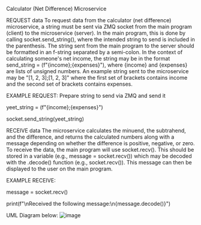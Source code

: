 Calculator (Net Difference) Microservice

REQUEST data
To request data from the calculator (net difference) microservice, a string must be sent via ZMQ socket from the main program (client) to the microservice (server). In the main program, this is done by calling socket.send_string(), where the intended string to send is included in the parenthesis. The string sent from the main program to the server should be formatted in an f-string separated by a semi-colon. In the context of calculating someone's net income, the string may be in the format send_string = (f"{income};{expenses}"), where {income} and {expenses} are lists of unsigned numbers. An example string sent to the microservice may be "[1, 2, 3];[1, 2, 3]" where the first set of brackets contains income and the second set of brackets contains expenses.

EXAMPLE REQUEST: Prepare string to send via ZMQ and send it

yeet_string = (f"{income};{expenses}")

socket.send_string(yeet_string)

RECEIVE data
The microservice calculates the minuend, the subtrahend, and the difference, and returns the calculated numbers along with a message depending on whether the difference is positive, negative, or zero. To receive the data, the main program will use socket.recv(). This should be stored in a variable (e.g., message = socket.recv()) which may be decoded with the .decode() function (e.g., socket.recv()). This message can then be displayed to the user on the main program.

EXAMPLE RECEIVE:

message = socket.recv()

print(f"\nReceived the following message:\n{message.decode()}")

UML Diagram below:
![image](https://github.com/user-attachments/assets/8e6dc4c0-6a05-4ba1-9822-70dd451d69f3)
